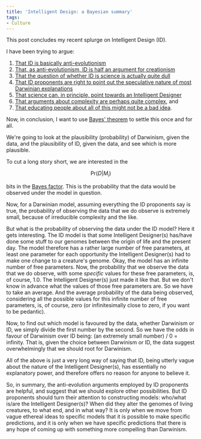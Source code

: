 ```yaml
---
title: 'Intelligent Design: a Bayesian summary'
tags:
- Culture
---
```

This post concludes my recent splurge on Intelligent Design (ID).

I have been trying to argue:

1. <a href="/2010/11/23/michael-behe-what-is-intelligent-design/">That ID is basically anti-evolutionism</a>
1. <a href="/2010/11/23/is-intelligent-design-creationism/">That, as anti-evolutionism, ID is half an argument for creationism</a>
1. <a href="/2010/11/23/is-intelligent-design-science/">That the question of whether ID is science is actually quite dull</a>
1. <a href="/2010/11/24/darwinian-speculations/">That ID proponents are right to point out the speculative nature of most Darwinian explanations</a>
1. <a href="/2010/11/24/can-science-point-to-an-intelligent-designer/">That science can, in principle, point towards an Intelligent Designer</a>
1. <a href="/2010/11/24/complexity-and-design/">That arguments about complexity are perhaps quite complex</a>, and
1. <a href="/2010/11/24/should-intelligent-design-be-taught-in-schools/">That educating people about all of this might not be a bad idea</a>.

Now, in conclusion, I want to use <a href="http://en.wikipedia.org/wiki/Bayes_theorem">Bayes' theorem</a> to settle this once and for all.

We're going to look at the plausibility (probability) of Darwinism, given the data, and the plausibility of ID, given the data, and see which is more plausible.

To cut a long story short, we are interested in the

$$\mathrm{Pr}(D|M_i)$$

bits in the <a href="http://en.wikipedia.org/wiki/Bayes_factor">Bayes factor</a>. This is the probability that the data would be observed under the model in question.

Now, for a Darwinian model, assuming everything the ID proponents say is true, the probability of observing the data that we do observe is extremely small, because of irreducible complexity and the like.

But what is the probability of observing the data under the ID model? Here it gets interesting. The ID model is that some Intelligent Designer(s) has/have done some stuff to our genomes between the origin of life and the present day. The model therefore has a rather large number of free parameters, at least one parameter for each opportunity the Intelligent Designer(s) had to make one change to a creature's genome. Okay, the model has an infinite number of free parameters. Now, the probability that we observe the data that we do observe, with some <em>specific</em> values for these free parameters, is, of course, 1.0. The Intelligent Designer(s) just made it like that. But we don't know in advance what the values of those free parameters are. So we have to take an average. And the average probability of the data being observed, considering all the possible values for this infinite number of free parameters, is, of course, zero (or infinitesimally close to zero, if you want to be pedantic).

Now, to find out which model is favoured by the data, whether Darwinism or ID, we simply divide the first number by the second. So we have the odds in favour of Darwinism over ID being: (an extremely small number) / 0 = infinity. That is, given the choice between Darwinism or ID, the data suggest overwhelmingly that we should root for Darwinism.

All of the above is just a very long way of saying that ID, being utterly vague about the nature of the Intelligent Designer(s), has essentially no explanatory power, and therefore offers no reason for anyone to believe it.

So, in summary, the anti-evolution arguments employed by ID proponents are helpful, and suggest that we should explore other possibilities. But ID proponents should turn their attention to constructing models: who/what is/are the Intelligent Designer(s)? When did they alter the genomes of living creatures, to what end, and in what way? It is only when we move from vague ethereal ideas to specific models that it is possible to make specific predictions, and it is only when we have specific predictions that there is any hope of coming up with something more compelling than Darwinism.

